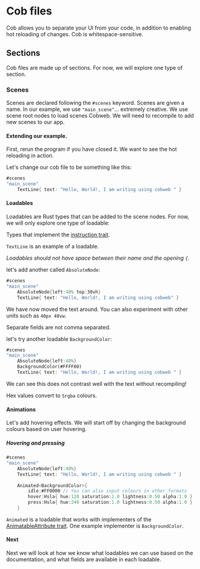 # Cob files
Cob allows you to separate your UI from your code, in addition to enabling hot reloading of changes. Cob is whitespace-sensitive.

## Sections
Cob files are made up of sections. For now, we will explore one type of section.

### Scenes

Scenes are declared following the `#scenes` keyword. Scenes are given a name. In our example, we use `"main_scene"`... extremely creative. We use scene root nodes to load scenes Cobweb. We will need to recompile to add new scenes to our app.


#### Extending our example.

First, rerun the program if you have closed it.  We want to see the hot reloading in action.

Let's change our cob file to be something like this:

```rs
#scenes
"main_scene"
    TextLine{ text: "Hello, World!, I am writing using cobweb " }
```

#### Loadables

Loadables are Rust types that can be added to the scene nodes. For now, we will only explore one type of loadable:

Types that implement the [instruction trait](https://docs.rs/bevy_cobweb_ui/latest/bevy_cobweb_ui/loading/trait.Instruction.html).

`TextLine` is an example of a loadable.

*Loadables should not have space between their name and the opening `{`.*

let's add another called `AbsoluteNode`:

```rs
#scenes
"main_scene"
    AbsoluteNode{left:40% top:30vh}
    TextLine{ text: "Hello, World!, I am writing using cobweb" }

```
We have now moved the text around. You can also experiment with other units such as `40px 40vw`.

Separate fields are not comma separated.


let's try another loadable `BackgroundColor`:

```rs
#scenes
"main_scene"
    AbsoluteNode{left:40%}
    BackgroundColor(#FFFF00)
    TextLine{ text: "Hello, World!, I am writing using cobweb " }

```
We can see this does not contrast well with the text without recompiling!

Hex values convert to `Srgba` colours.

#### Animations 

Let's add hovering effects. We will start off by changing the background colours based on user hovering.

##### Hovering and pressing

```rs
#scenes
"main_scene"
    AbsoluteNode{left:40%}
    TextLine{ text: "Hello, World!, I am writing using cobweb " }
    
    Animated<BackgroundColor>{
        idle:#FF0000 // You can also input colours in other formats
        hover:Hsla{ hue:120 saturation:1.0 lightness:0.50 alpha:1.0 }
        press:Hsla{ hue:240 saturation:1.0 lightness:0.50 alpha:1.0 }
    }
```

`Animated` is a loadable that works with implementers of the [AnimatableAttribute trait](https://docs.rs/bevy_cobweb_ui/latest/bevy_cobweb_ui/sickle_ext/trait.AnimatableAttribute.html). One example implementer is `BackgroundColor`.


#### Next 

Next we will look at how we know what loadables we can use based on the documentation, and what fields are available in each loadable.
